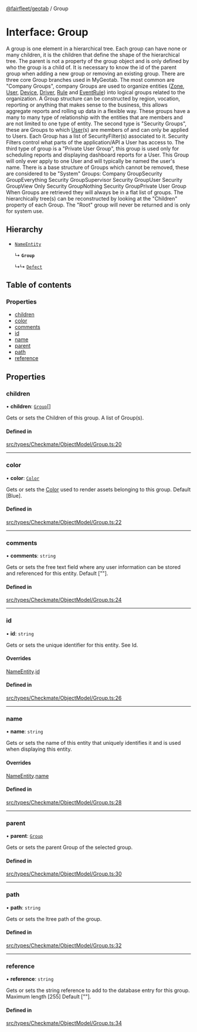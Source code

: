 [@fairfleet/geotab](../README.md) / Group

# Interface: Group

A group is one element in a hierarchical tree. Each group can have none or many children, it is the children that define the shape of the hierarchical tree. The parent is not a property of the group object and is only defined by who the group is a child of. It is necessary to know the id of the parent group when adding a new group or removing an existing group.
 There are three core Group branches used in MyGeotab. The most common are "Company Groups", company Groups are used to organize entities ([Zone](Zone.md), [User](User.md), [Device](Device.md), [Driver](Driver.md), [Rule](Rule.md) and [EventRule](EventRule.md)) into logical groups related to the organization. A Group structure can be constructed by region, vocation, reporting or anything that makes sense to the business, this allows aggregate reports and rolling up data in a flexible way. These groups have a many to many type of relationship with the entities that are members and are not limited to one type of entity.
 The second type is "Security Groups", these are Groups to which [User](User.md)(s) are members of and can only be applied to Users. Each Group has a list of SecurityFilter(s) associated to it. Security Filters control what parts of the application/API a User has access to.
 The third type of group is a "Private User Group", this group is used only for scheduling reports and displaying dashboard reports for a User. This Group will only ever apply to one User and will typically be named the user's name.
 There is a base structure of Groups which cannot be removed, these are considered to be "System"
 Groups:
 <list><item><description>Company Group</description></item><item><description>Security Group</description></item><item><description>Everything Security Group</description></item><item><description>Supervisor Security Group</description></item><item><description>User Security Group</description></item><item><description>View Only Security Group</description></item><item><description>Nothing Security Group</description></item><item><description>Private User Group</description></item></list>
 When Groups are retrieved they will always be in a flat list of groups. The hierarchically tree(s) can be reconstructed by looking at the "Children" property of each Group. The "Root" group will never be returned and is only for system use.

## Hierarchy

- [`NameEntity`](NameEntity.md)

  ↳ **`Group`**

  ↳↳ [`Defect`](Defect.md)

## Table of contents

### Properties

- [children](Group.md#children)
- [color](Group.md#color)
- [comments](Group.md#comments)
- [id](Group.md#id)
- [name](Group.md#name)
- [parent](Group.md#parent)
- [path](Group.md#path)
- [reference](Group.md#reference)

## Properties

### children

• **children**: [`Group`](Group.md)[]

Gets or sets the Children of this group. A list of Group(s).

#### Defined in

[src/types/Checkmate/ObjectModel/Group.ts:20](https://github.com/fairfleet/geotab/blob/d57d931/src/types/Checkmate/ObjectModel/Group.ts#L20)

___

### color

• **color**: [`Color`](Color.md)

Gets or sets the [Color](Color.md) used to render assets belonging to this group. Default [Blue].

#### Defined in

[src/types/Checkmate/ObjectModel/Group.ts:22](https://github.com/fairfleet/geotab/blob/d57d931/src/types/Checkmate/ObjectModel/Group.ts#L22)

___

### comments

• **comments**: `string`

Gets or sets the free text field where any user information can be stored and referenced for this entity. Default [""].

#### Defined in

[src/types/Checkmate/ObjectModel/Group.ts:24](https://github.com/fairfleet/geotab/blob/d57d931/src/types/Checkmate/ObjectModel/Group.ts#L24)

___

### id

• **id**: `string`

Gets or sets the unique identifier for this entity. See Id.

#### Overrides

[NameEntity](NameEntity.md).[id](NameEntity.md#id)

#### Defined in

[src/types/Checkmate/ObjectModel/Group.ts:26](https://github.com/fairfleet/geotab/blob/d57d931/src/types/Checkmate/ObjectModel/Group.ts#L26)

___

### name

• **name**: `string`

Gets or sets the name of this entity that uniquely identifies it and is used when displaying this entity.

#### Overrides

[NameEntity](NameEntity.md).[name](NameEntity.md#name)

#### Defined in

[src/types/Checkmate/ObjectModel/Group.ts:28](https://github.com/fairfleet/geotab/blob/d57d931/src/types/Checkmate/ObjectModel/Group.ts#L28)

___

### parent

• **parent**: [`Group`](Group.md)

Gets or sets the parent Group of the selected group.

#### Defined in

[src/types/Checkmate/ObjectModel/Group.ts:30](https://github.com/fairfleet/geotab/blob/d57d931/src/types/Checkmate/ObjectModel/Group.ts#L30)

___

### path

• **path**: `string`

Gets or sets the ltree path of the group.

#### Defined in

[src/types/Checkmate/ObjectModel/Group.ts:32](https://github.com/fairfleet/geotab/blob/d57d931/src/types/Checkmate/ObjectModel/Group.ts#L32)

___

### reference

• **reference**: `string`

Gets or sets the string reference to add to the database entry for this group. Maximum length [255] Default [""].

#### Defined in

[src/types/Checkmate/ObjectModel/Group.ts:34](https://github.com/fairfleet/geotab/blob/d57d931/src/types/Checkmate/ObjectModel/Group.ts#L34)
